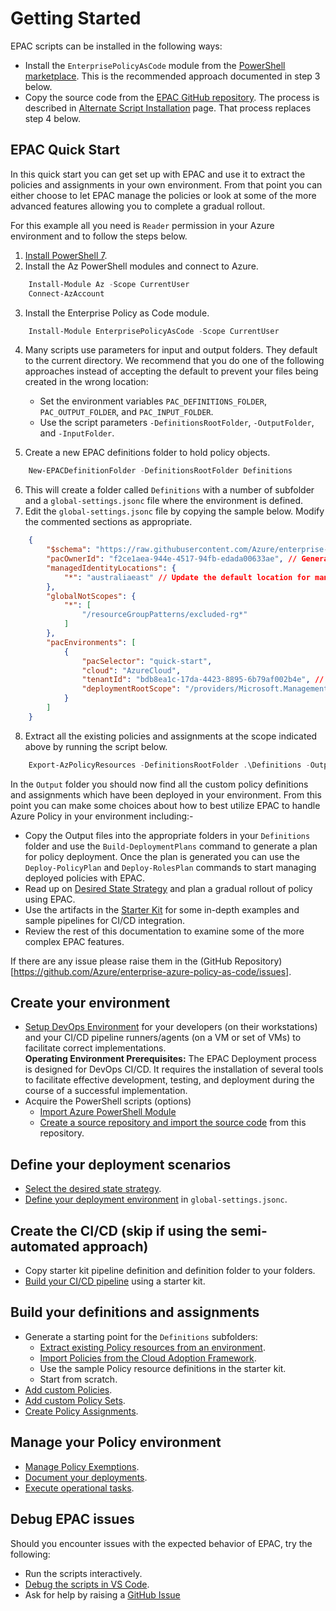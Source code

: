 # Getting Started

EPAC scripts can be installed in the following ways:

* Install the `EnterprisePolicyAsCode` module from the [PowerShell marketplace](https://www.powershellgallery.com/packages/EnterprisePolicyAsCode). This is the recommended approach documented in step 3 below.
* Copy the source code from the [EPAC GitHub repository](https://github.com/Azure/enterprise-azure-policy-as-code). The process is described in [Alternate Script Installation](clone-github.md) page. That process replaces step 4 below.

## EPAC Quick Start

In this quick start you can get set up with EPAC and use it to extract the policies and assignments in your own environment. From that point you can either choose to let EPAC manage the policies or look at some of the more advanced features allowing you to complete a gradual rollout.

For this example all you need is ```Reader``` permission in your Azure environment and to follow the steps below.

1. [Install PowerShell 7](https://github.com/PowerShell/PowerShell/releases).
2. Install the Az PowerShell modules and connect to Azure.
```ps1
    Install-Module Az -Scope CurrentUser
    Connect-AzAccount
```
3. Install the Enterprise Policy as Code module.
```ps1
    Install-Module EnterprisePolicyAsCode -Scope CurrentUser
```
4. Many scripts use parameters for input and output folders. They default to the current directory. We recommend that you do one of the following approaches instead of accepting the default to prevent your files being created in the wrong location:
    - Set the environment variables `PAC_DEFINITIONS_FOLDER`, `PAC_OUTPUT_FOLDER`, and `PAC_INPUT_FOLDER`.
    - Use the script parameters `-DefinitionsRootFolder`, `-OutputFolder`, and `-InputFolder`.

5. Create a new EPAC definitions folder to hold policy objects.
```ps1
    New-EPACDefinitionFolder -DefinitionsRootFolder Definitions
```
6. This will create a folder called ```Definitions``` with a number of subfolder and a ```global-settings.jsonc``` file where the environment is defined.
7. Edit the ```global-settings.jsonc``` file by copying the sample below. Modify the commented sections as appropriate.
```json
    {
        "$schema": "https://raw.githubusercontent.com/Azure/enterprise-azure-policy-as-code/main/Schemas/global-settings-schema.json",
        "pacOwnerId": "f2ce1aea-944e-4517-94fb-edada00633ae", // Generate a guid using New-Guid and place it here
        "managedIdentityLocations": {
            "*": "australiaeast" // Update the default location for managed identities
        },
        "globalNotScopes": {
            "*": [
                "/resourceGroupPatterns/excluded-rg*"
            ]
        },
        "pacEnvironments": [
            {
                "pacSelector": "quick-start",
                "cloud": "AzureCloud",
                "tenantId": "bdb8ea1c-17da-4423-8895-6b79af002b4e", // Replace this with your tenant Id
                "deploymentRootScope": "/providers/Microsoft.Management/managementGroups/root" // Replace this with a management group that represents the functional root in your environment. 
            }
        ]
    }
```
8. Extract all the existing policies and assignments at the scope indicated above by running the script below.
```ps1
    Export-AzPolicyResources -DefinitionsRootFolder .\Definitions -OutputFolder Output
```

In the ```Output``` folder you should now find all the custom policy definitions and assignments which have been deployed in your environment. From this point you can make some choices about how to best utilize EPAC to handle Azure Policy in your environment including:-

- Copy the Output files into the appropriate folders in your ```Definitions``` folder and use the ```Build-DeploymentPlans``` command to generate a plan for policy deployment. Once the plan is generated you can use the ```Deploy-PolicyPlan``` and ```Deploy-RolesPlan``` commands to start managing deployed policies with EPAC.
- Read up on [Desired State Strategy](desired-state-strategy.md) and plan a gradual rollout of policy using EPAC.
- Use the artifacts in the [Starter Kit](https://github.com/Azure/enterprise-azure-policy-as-code/tree/main/StarterKit) for some in-depth examples and sample pipelines for CI/CD integration. 
- Review the rest of this documentation to examine some of the more complex EPAC features.

If there are any issue please raise them in the (GitHub Repository)[https://github.com/Azure/enterprise-azure-policy-as-code/issues].

## Create your environment

* [Setup DevOps Environment](operating-environment.md) for your developers (on their workstations) and your CI/CD pipeline runners/agents (on a VM or set of VMs) to facilitate correct implementations. <br/> **Operating Environment Prerequisites:** The EPAC Deployment process is designed for DevOps CI/CD. It requires the installation of several tools to facilitate effective development, testing, and deployment during the course of a successful implementation.
* Acquire the PowerShell scripts (options)
  * [Import Azure PowerShell Module](powershell-module.md)
  * [Create a source repository and import the source code](clone-github.md) from this repository.

## Define your deployment scenarios

* [Select the desired state strategy](desired-state-strategy.md).
* [Define your deployment environment](definitions-and-global-settings.md) in `global-settings.jsonc`.

## Create the CI/CD (skip if using the semi-automated approach)

* Copy starter kit pipeline definition and definition folder to your folders.
* [Build your CI/CD pipeline](ci-cd-pipeline.md) using a starter kit.

## Build your definitions and assignments

* Generate a starting point for the `Definitions` subfolders:
  * [Extract existing Policy resources from an environment](extract-existing-policy-resources.md).
  * [Import Policies from the Cloud Adoption Framework](integrating-with-alz.md).
  * Use the sample Policy resource definitions in the starter kit.
  * Start from scratch.
* [Add custom Policies](policy-definitions.md).
* [Add custom Policy Sets](policy-set-definitions.md).
* [Create Policy Assignments](policy-assignments.md).

## Manage your Policy environment

* [Manage Policy Exemptions](policy-exemptions.md).
* [Document your deployments](documenting-assignments-and-policy-sets.md).
* [Execute operational tasks](operational-scripts.md).

## Debug EPAC issues

Should you encounter issues with the expected behavior of EPAC, try the following:

* Run the scripts interactively.
* [Debug the scripts in VS Code](https://learn.microsoft.com/en-us/powershell/scripting/dev-cross-plat/vscode/using-vscode?view=powershell-7.3).
* Ask for help by raising a [GitHub Issue](https://github.com/Azure/enterprise-azure-policy-as-code/issues/new)

